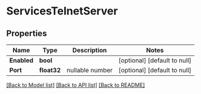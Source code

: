 # ServicesTelnetServer

## Properties
Name | Type | Description | Notes
------------ | ------------- | ------------- | -------------
**Enabled** | **bool** |  | [optional] [default to null]
**Port** | **float32** | nullable number | [optional] [default to null]

[[Back to Model list]](../README.md#documentation-for-models) [[Back to API list]](../README.md#documentation-for-api-endpoints) [[Back to README]](../README.md)


